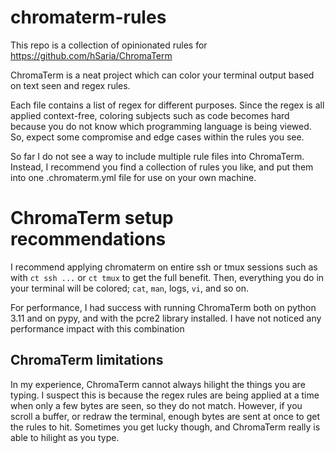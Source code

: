 # chromaterm-rules
This repo is a collection of opinionated rules for https://github.com/hSaria/ChromaTerm

ChromaTerm is a neat project which can color your terminal output based on text seen and regex rules.

Each file contains a list of regex for different purposes.
Since the regex is all applied context-free, coloring subjects such as code becomes hard because you do not know which programming language is being viewed.
So, expect some compromise and edge cases within the rules you see.

So far I do not see a way to include multiple rule files into ChromaTerm. Instead, I recommend you find a collection of rules you like, and put them into one .chromaterm.yml file for use on your own machine.

# ChromaTerm setup recommendations
I recommend applying chromaterm on entire ssh or tmux sessions such as with `ct ssh ...` or `ct tmux` to get the full benefit. Then, everything you do in your terminal will be colored; `cat`, `man`, logs, `vi`, and so on.

For performance, I had success with running ChromaTerm both on python 3.11 and on pypy, and with the pcre2 library installed. I have not noticed any performance impact with this combination

## ChromaTerm limitations
In my experience, ChromaTerm cannot always hilight the things you are typing. I suspect this is because the regex rules are being applied at a time when only a few bytes are seen, so they do not match. However, if you scroll a buffer, or redraw the terminal, enough bytes are sent at once to get the rules to hit. Sometimes you get lucky though, and ChromaTerm really is able to hilight as you type.
